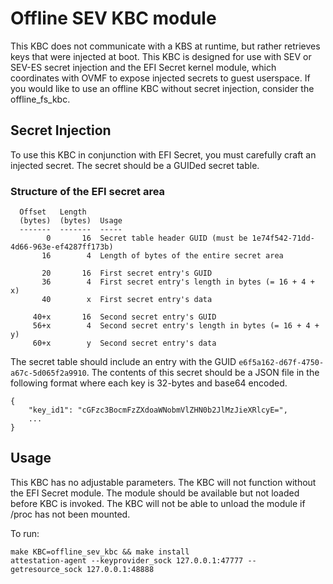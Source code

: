 # Offline SEV KBC module

This KBC does not communicate with a KBS at runtime, but rather retrieves keys that were injected at boot. This KBC is designed for use with SEV or SEV-ES secret injection and the EFI Secret kernel module, which coordinates with OVMF to expose injected secrets to guest userspace. If you would like to use an offline KBC without secret injection, consider the offline\_fs\_kbc.

## Secret Injection

To use this KBC in conjunction with EFI Secret, you must carefully craft an injected secret. The secret should be a GUIDed secret table.

### Structure of the EFI secret area

```
  Offset   Length
  (bytes)  (bytes)  Usage
  -------  -------  -----
        0       16  Secret table header GUID (must be 1e74f542-71dd-4d66-963e-ef4287ff173b)
       16        4  Length of bytes of the entire secret area

       20       16  First secret entry's GUID
       36        4  First secret entry's length in bytes (= 16 + 4 + x)
       40        x  First secret entry's data

     40+x       16  Second secret entry's GUID
     56+x        4  Second secret entry's length in bytes (= 16 + 4 + y)
     60+x        y  Second secret entry's data
```

The secret table should include an entry with the GUID `e6f5a162-d67f-4750-a67c-5d065f2a9910`. The contents of this secret should be a JSON file in the following format where each key is 32-bytes and base64 encoded.

```
{
    "key_id1": "cGFzc3BocmFzZXdoaWNobmVlZHN0b2JlMzJieXRlcyE=",
    ...
}
```

## Usage

This KBC has no adjustable parameters. The KBC will not function without the EFI Secret module. The module should be available but not loaded before KBC is invoked. The KBC will not be able to unload the module if /proc has not been mounted.

To run:

```
make KBC=offline_sev_kbc && make install
attestation-agent --keyprovider_sock 127.0.0.1:47777 --getresource_sock 127.0.0.1:48888
```

